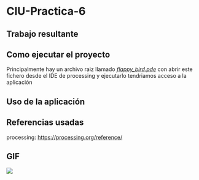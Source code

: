 # CIU-Practica-6

## Trabajo resultante

## Como ejecutar el proyecto

Principalmente hay un archivo raiz llamado [*flappy_bird.pde*](flappy_bird.pde) con abrir este fichero desde el IDE de processing y ejecutarlo tendriamos acceso a la aplicación

## Uso de la aplicación


## Referencias usadas

processing: https://processing.org/reference/

## GIF
![](./funcinamiento.gif)
